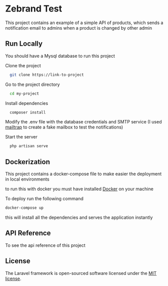 # Zebrand Test

This project contains an example of a simple API of products, which sends a notification email to admins when a product
is changed by other admin

## Run Locally

You should have a Mysql database to run this project

Clone the project

```bash
  git clone https://link-to-project
```

Go to the project directory

```bash
  cd my-project
```

Install dependencies

```bash
  composer install
```

Modify the .env file with the database credentials and SMTP service (I used [mailtrap](https://mailtrap.io/) to create a
fake mailbox to test the notifications)

Start the server

```bash
  php artisan serve
```

## Dockerization

This project contains a docker-compose file to make easier the deployment in local environments

to run this with docker you must have installed [Docker](https://docs.docker.com/) on your machine

To deploy run the following command
``` bash
docker-compose up
```

this will install all the dependencies and serves the application instantly

## API Reference

To see the api reference of this project

## License

The Laravel framework is open-sourced software licensed under the [MIT license](https://opensource.org/licenses/MIT).
